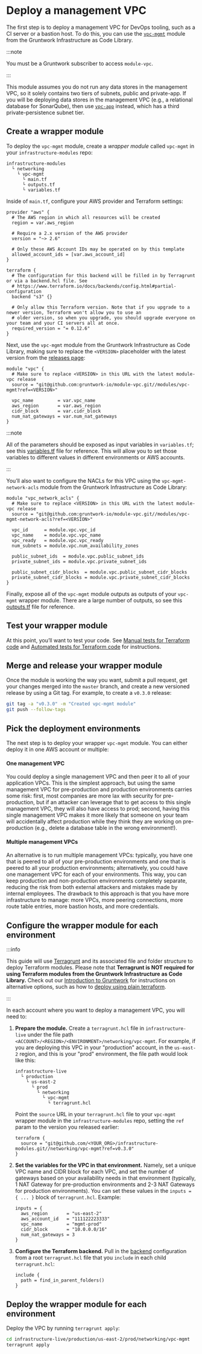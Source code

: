 # Deploy a management VPC

The first step is to deploy a management VPC for DevOps tooling, such as a CI server or a bastion host. To do this, you
can use the [`vpc-mgmt`](https://github.com/gruntwork-io/module-vpc/tree/master/modules/vpc-mgmt) module from the
Gruntwork Infrastructure as Code Library.

:::note

You must be a <span className="js-subscribe-cta">Gruntwork subscriber</span> to access `module-vpc`.

:::

This module assumes you do not run any data stores in the management VPC, so it solely contains two tiers of subnets,
public and private-app. If you will be deploying data stores in the management VPC (e.g., a relational database for
SonarQube), then use [`vpc-app`](https://github.com/gruntwork-io/module-vpc/tree/master/modules/vpc-app) instead, which has
a third private-persistence subnet tier.

## Create a wrapper module

To deploy the `vpc-mgmt` module, create a _wrapper module_ called `vpc-mgmt` in your `infrastructure-modules` repo:

    infrastructure-modules
      └ networking
        └ vpc-mgmt
          └ main.tf
          └ outputs.tf
          └ variables.tf

Inside of `main.tf`, configure your AWS provider and Terraform settings:

```hcl title="infrastructure-modules/networking/vpc-mgmt/main.tf"
provider "aws" {
  # The AWS region in which all resources will be created
  region = var.aws_region

  # Require a 2.x version of the AWS provider
  version = "~> 2.6"

  # Only these AWS Account IDs may be operated on by this template
  allowed_account_ids = [var.aws_account_id]
}

terraform {
  # The configuration for this backend will be filled in by Terragrunt or via a backend.hcl file. See
  # https://www.terraform.io/docs/backends/config.html#partial-configuration
  backend "s3" {}

  # Only allow this Terraform version. Note that if you upgrade to a newer version, Terraform won't allow you to use an
  # older version, so when you upgrade, you should upgrade everyone on your team and your CI servers all at once.
  required_version = "= 0.12.6"
}
```

Next, use the `vpc-mgmt` module from the Gruntwork Infrastructure as Code Library, making sure to replace the `<VERSION>` placeholder
with the latest version from the [releases page](https://github.com/gruntwork-io/module-vpc/releases):

```hcl title="infrastructure-modules/networking/vpc-mgmt/main.tf"
module "vpc" {
  # Make sure to replace <VERSION> in this URL with the latest module-vpc release
  source = "git@github.com:gruntwork-io/module-vpc.git//modules/vpc-mgmt?ref=<VERSION>"

  vpc_name         = var.vpc_name
  aws_region       = var.aws_region
  cidr_block       = var.cidr_block
  num_nat_gateways = var.num_nat_gateways
}
```

:::note

All of the parameters should be exposed as input variables in `variables.tf`; see this
[variables.tf](https://github.com/gruntwork-io/infrastructure-modules-multi-account-acme/blob/master/networking/vpc-mgmt/variables.tf)
file for reference. This will allow you to set those variables to different values in different environments or AWS
accounts.

:::

You’ll also want to configure the NACLs for this VPC using the `vpc-mgmt-network-acls` module from the Gruntwork
Infrastructure as Code Library:

```hcl title="infrastructure-modules/networking/vpc-mgmt/main.tf"
module "vpc_network_acls" {
  # Make sure to replace <VERSION> in this URL with the latest module-vpc release
  source = "git@github.com:gruntwork-io/module-vpc.git//modules/vpc-mgmt-network-acls?ref=<VERSION>"

  vpc_id      = module.vpc.vpc_id
  vpc_name    = module.vpc.vpc_name
  vpc_ready   = module.vpc.vpc_ready
  num_subnets = module.vpc.num_availability_zones

  public_subnet_ids  = module.vpc.public_subnet_ids
  private_subnet_ids = module.vpc.private_subnet_ids

  public_subnet_cidr_blocks  = module.vpc.public_subnet_cidr_blocks
  private_subnet_cidr_blocks = module.vpc.private_subnet_cidr_blocks
}
```

Finally, expose all of the `vpc-mgmt` module outputs as outputs of your `vpc-mgmt` wrapper module. There are a large
number of outputs, so see this
[outputs.tf](https://github.com/gruntwork-io/infrastructure-modules-multi-account-acme/blob/master/networking/vpc-mgmt/outputs.tf)
file for reference.

## Test your wrapper module

At this point, you’ll want to test your code. See [Manual tests for Terraform code](/intro/first-deployment/testing#manual-tests-for-terraform-code)
and [Automated tests for Terraform code](/intro/first-deployment/testing#automated-tests-for-terraform-code)
for instructions.

## Merge and release your wrapper module

Once the module is working the way you want, submit a pull request, get your changes merged into the `master` branch,
and create a new versioned release by using a Git tag. For example, to create a `v0.3.0` release:

```bash
git tag -a "v0.3.0" -m "Created vpc-mgmt module"
git push --follow-tags
```

## Pick the deployment environments

The next step is to deploy your wrapper `vpc-mgmt` module. You can either deploy it in one AWS account or multiple:

<div className="dlist">

#### One management VPC

You could deploy a single management VPC and then peer it to all of your application VPCs. This is the simplest
approach, but using the same management VPC for pre-production and production environments carries some risk: first,
most companies are more lax with security for pre-production, but if an attacker can leverage that to get access to this
single management VPC, they will also have access to prod; second, having this single management VPC makes it more
likely that someone on your team will accidentally affect production while they think they are working on
pre-production (e.g., delete a database table in the wrong environment!).

#### Multiple management VPCs

An alternative is to run multiple management VPCs: typically, you have one that is peered to all of your
pre-production environments and one that is peered to all your production environments; alternatively, you could have
one management VPC for each of your environments. This way, you can keep production and non-production environments
completely separate, reducing the risk from both external attackers and mistakes made by internal employees. The
drawback to this approach is that you have more infrastructure to manage: more VPCs, more peering connections, more
route table entries, more bastion hosts, and more credentials.

</div>

## Configure the wrapper module for each environment

:::info

This guide will use [Terragrunt](https://github.com/gruntwork-io/terragrunt) and its associated file and folder
structure to deploy Terraform modules. Please note that **Terragrunt is NOT required for using Terraform modules from
the Gruntwork Infrastructure as Code Library.** Check out our [Introduction to Gruntwork](/intro/overview/intro-to-gruntwork)
for instructions on alternative options, such as how to
[deploy using plain terraform](/intro/first-deployment/deploy#deploy-using-plain-terraform).

:::

In each account where you want to deploy a management VPC, you will need to:

1.  **Prepare the module.** Create a `terragrunt.hcl` file in `infrastructure-live` under the file path
    `<ACCOUNT>/<REGION>/<ENVIRONMENT>/networking/vpc-mgmt`. For example, if you are deploying this VPC in your
    "production" account, in the `us-east-2` region, and this is your "prod" environment, the file path would look like
    this:

        infrastructure-live
          └ production
            └ us-east-2
              └ prod
                └ networking
                  └ vpc-mgmt
                    └ terragrunt.hcl

    Point the `source` URL in your `terragrunt.hcl` file to your `vpc-mgmt` wrapper module in the `infrastructure-modules`
    repo, setting the `ref` param to the version you released earlier:

    ```hcl title="infrastructure-live/production/us-east-2/prod/networking/vpc-mgmt/terragrunt.hcl"
    terraform {
      source = "git@github.com/<YOUR_ORG>/infrastructure-modules.git//networking/vpc-mgmt?ref=v0.3.0"
    }
    ```

2.  **Set the variables for the VPC in that environment.** Namely, set a unique VPC name and CIDR block for each VPC, and
    set the number of gateways based on your availability needs in that environment (typically, 1 NAT Gateway for
    pre-production environments and 2-3 NAT Gateways for production environments). You can set these values in the
    `inputs = { ... }` block of `terragrunt.hcl`. Example:

    ```hcl title="infrastructure-live/production/us-east-2/prod/networking/vpc-mgmt/terragrunt.hcl
    inputs = {
      aws_region       = "us-east-2"
      aws_account_id   = "111122223333"
      vpc_name         = "mgmt-prod"
      cidr_block       = "10.0.0.0/16"
      num_nat_gateways = 3
    }
    ```

3.  **Configure the Terraform backend.** Pull in the [backend](https://www.terraform.io/docs/backends/) configuration from a
    root `terragrunt.hcl` file that you `include` in each child `terragrunt.hcl`:

    ```hcl title="infrastructure-live/production/us-east-2/prod/networking/vpc-mgmt/terragrunt.hcl"
    include {
      path = find_in_parent_folders()
    }
    ```

## Deploy the wrapper module for each environment

Deploy the VPC by running `terragrunt apply`:

```bash
cd infrastructure-live/production/us-east-2/prod/networking/vpc-mgmt
terragrunt apply
```


<!-- ##DOCS-SOURCER-START
{"sourcePlugin":"local-copier","hash":"8a19045805626f1cc39de968f2bb0727"}
##DOCS-SOURCER-END -->
